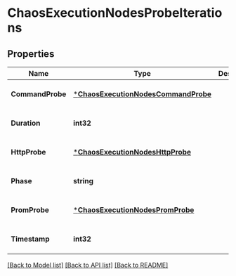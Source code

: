 # ChaosExecutionNodesProbeIterations

## Properties
Name | Type | Description | Notes
------------ | ------------- | ------------- | -------------
**CommandProbe** | [***ChaosExecutionNodesCommandProbe**](chaos_execution_nodes.CommandProbe.md) |  | [optional] [default to null]
**Duration** | **int32** |  | [optional] [default to null]
**HttpProbe** | [***ChaosExecutionNodesHttpProbe**](chaos_execution_nodes.HTTPProbe.md) |  | [optional] [default to null]
**Phase** | **string** |  | [optional] [default to null]
**PromProbe** | [***ChaosExecutionNodesPromProbe**](chaos_execution_nodes.PromProbe.md) |  | [optional] [default to null]
**Timestamp** | **int32** |  | [optional] [default to null]

[[Back to Model list]](../README.md#documentation-for-models) [[Back to API list]](../README.md#documentation-for-api-endpoints) [[Back to README]](../README.md)


